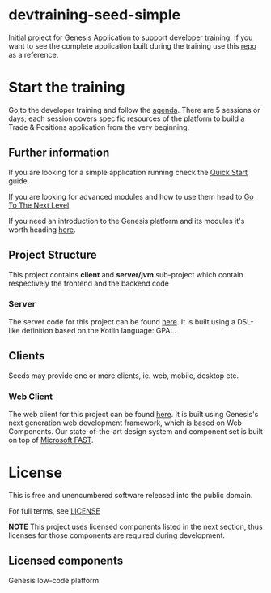 # devtraining-seed-simple

Initial project for Genesis Application to support [developer training](https://docs.genesis.global/secure/getting-started/developer-training/training-intro/). If you want to see the complete application built during the training use this [repo](https://github.com/genesiscommunitysuccess/devtraining-alpha) as a reference.

# Start the training

Go to the developer training and follow the [agenda](https://docs.genesis.global/secure/getting-started/developer-training/training-intro/#programme). There are 5 sessions or days; each session covers specific resources of the platform to build a Trade & Positions application from the very beginning.

## Further information

If you are looking for a simple application running check the [Quick Start](https://docs.genesis.global/secure/getting-started/quick-start/) guide.

If you are looking for advanced modules and how to use them head to [Go To The Next Level](https://docs.genesis.global/secure/getting-started/go-to-the-next-level/introduction/)

If you need an introduction to the Genesis platform and its modules it's worth heading [here](https://docs.genesis.global/secure/getting-started/learn-the-basics/simple-introduction/).


## Project Structure

This project contains **client** and **server/jvm** sub-project which contain respectively the frontend and the backend code

### Server

The server code for this project can be found [here](./server/jvm/server/README.md).
It is built using a DSL-like definition based on the Kotlin language: GPAL.

## Clients

Seeds may provide one or more clients, ie. web, mobile, desktop etc.

### Web Client

The web client for this project can be found [here](./client/web/README.md). It is built using Genesis's next
generation web development framework, which is based on Web Components. Our state-of-the-art design system and component
set is built on top of [Microsoft FAST](https://www.fast.design/docs/introduction/).

# License

This is free and unencumbered software released into the public domain.

For full terms, see [LICENSE](./LICENSE)

**NOTE** This project uses licensed components listed in the next section, thus licenses for those components are required during development.

## Licensed components
Genesis low-code platform
